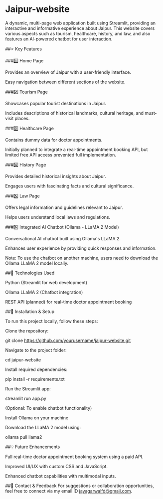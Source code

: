 # Jaipur-website
A dynamic, multi-page web application built using Streamlit, providing an interactive and informative experience about Jaipur. This website covers various aspects such as tourism, healthcare, history, and law, and also features an AI-powered chatbot for user interaction.

##⭐ Key Features

###1️⃣ Home Page

Provides an overview of Jaipur with a user-friendly interface.

Easy navigation between different sections of the website.

###2️⃣ Tourism Page

Showcases popular tourist destinations in Jaipur.

Includes descriptions of historical landmarks, cultural heritage, and must-visit places.

###3️⃣ Healthcare Page

Contains dummy data for doctor appointments.

Initially planned to integrate a real-time appointment booking API, but limited free API access prevented full implementation.

###4️⃣ History Page

Provides detailed historical insights about Jaipur.

Engages users with fascinating facts and cultural significance.

###5️⃣ Law Page

Offers legal information and guidelines relevant to Jaipur.

Helps users understand local laws and regulations.

###6️⃣ Integrated AI Chatbot (Ollama - LLaMA 2 Model)

Conversational AI chatbot built using Ollama's LLaMA 2.

Enhances user experience by providing quick responses and information.

Note: To use the chatbot on another machine, users need to download the Ollama LLaMA 2 model locally.

##🚀 Technologies Used

Python (Streamlit for web development)

Ollama LLaMA 2 (Chatbot integration)

REST API (planned) for real-time doctor appointment booking

##📌 Installation & Setup

To run this project locally, follow these steps:

Clone the repository:

git clone https://github.com/yourusername/jaipur-website.git

Navigate to the project folder:

cd jaipur-website

Install required dependencies:

pip install -r requirements.txt

Run the Streamlit app:

streamlit run app.py

(Optional: To enable chatbot functionality)

Install Ollama on your machine

Download the LLaMA 2 model using:

ollama pull llama2


##💡 Future Enhancements

Full real-time doctor appointment booking system using a paid API.

Improved UI/UX with custom CSS and JavaScript.

Enhanced chatbot capabilities with multimodal inputs.

##📧 Contact & Feedback
For suggestions or collaboration opportunities, feel free to connect via my email ID jayagarwalfd@gmail.com.

